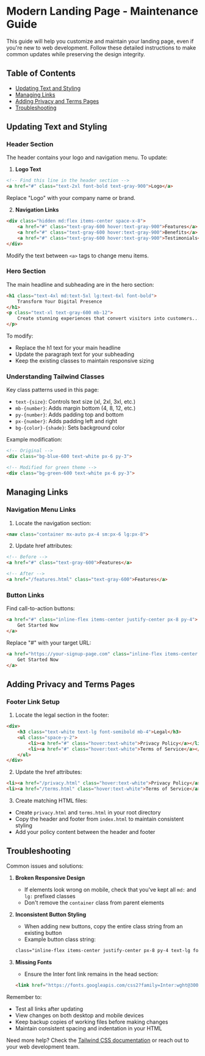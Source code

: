 # Modern Landing Page - Maintenance Guide

This guide will help you customize and maintain your landing page, even if you're new to web development. Follow these detailed instructions to make common updates while preserving the design integrity.

## Table of Contents
- [Updating Text and Styling](#updating-text-and-styling)
- [Managing Links](#managing-links)
- [Adding Privacy and Terms Pages](#adding-privacy-and-terms-pages)
- [Troubleshooting](#troubleshooting)

## Updating Text and Styling

### Header Section
The header contains your logo and navigation menu. To update:

1. **Logo Text**
```html
<!-- Find this line in the header section -->
<a href="#" class="text-2xl font-bold text-gray-900">Logo</a>
```
Replace "Logo" with your company name or brand.

2. **Navigation Links**
```html
<div class="hidden md:flex items-center space-x-8">
    <a href="#" class="text-gray-600 hover:text-gray-900">Features</a>
    <a href="#" class="text-gray-600 hover:text-gray-900">Benefits</a>
    <a href="#" class="text-gray-600 hover:text-gray-900">Testimonials</a>
</div>
```
Modify the text between `<a>` tags to change menu items.

### Hero Section
The main headline and subheading are in the hero section:

```html
<h1 class="text-4xl md:text-5xl lg:text-6xl font-bold">
    Transform Your Digital Presence
</h1>
<p class="text-xl text-gray-600 mb-12">
    Create stunning experiences that convert visitors into customers...
</p>
```

To modify:
- Replace the h1 text for your main headline
- Update the paragraph text for your subheading
- Keep the existing classes to maintain responsive sizing

### Understanding Tailwind Classes

Key class patterns used in this page:
- `text-{size}`: Controls text size (xl, 2xl, 3xl, etc.)
- `mb-{number}`: Adds margin bottom (4, 8, 12, etc.)
- `py-{number}`: Adds padding top and bottom
- `px-{number}`: Adds padding left and right
- `bg-{color}-{shade}`: Sets background color

Example modification:
```html
<!-- Original -->
<div class="bg-blue-600 text-white px-6 py-3">

<!-- Modified for green theme -->
<div class="bg-green-600 text-white px-6 py-3">
```

## Managing Links

### Navigation Menu Links

1. Locate the navigation section:
```html
<nav class="container mx-auto px-4 sm:px-6 lg:px-8">
```

2. Update href attributes:
```html
<!-- Before -->
<a href="#" class="text-gray-600">Features</a>

<!-- After -->
<a href="/features.html" class="text-gray-600">Features</a>
```

### Button Links

Find call-to-action buttons:
```html
<a href="#" class="inline-flex items-center justify-center px-8 py-4">
    Get Started Now
</a>
```

Replace "#" with your target URL:
```html
<a href="https://your-signup-page.com" class="inline-flex items-center justify-center px-8 py-4">
    Get Started Now
</a>
```

## Adding Privacy and Terms Pages

### Footer Link Setup

1. Locate the legal section in the footer:
```html
<div>
    <h3 class="text-white text-lg font-semibold mb-4">Legal</h3>
    <ul class="space-y-2">
        <li><a href="#" class="hover:text-white">Privacy Policy</a></li>
        <li><a href="#" class="hover:text-white">Terms of Service</a></li>
    </ul>
</div>
```

2. Update the href attributes:
```html
<li><a href="/privacy.html" class="hover:text-white">Privacy Policy</a></li>
<li><a href="/terms.html" class="hover:text-white">Terms of Service</a></li>
```

3. Create matching HTML files:
- Create `privacy.html` and `terms.html` in your root directory
- Copy the header and footer from `index.html` to maintain consistent styling
- Add your policy content between the header and footer

## Troubleshooting

Common issues and solutions:

1. **Broken Responsive Design**
   - If elements look wrong on mobile, check that you've kept all `md:` and `lg:` prefixed classes
   - Don't remove the `container` class from parent elements

2. **Inconsistent Button Styling**
   - When adding new buttons, copy the entire class string from an existing button
   - Example button class string:
   ```html
   class="inline-flex items-center justify-center px-8 py-4 text-lg font-semibold text-white bg-blue-600 rounded-full hover:bg-blue-700 transition-all duration-300 transform hover:scale-105"
   ```

3. **Missing Fonts**
   - Ensure the Inter font link remains in the head section:
   ```html
   <link href="https://fonts.googleapis.com/css2?family=Inter:wght@300;400;500;600;700&display=swap" rel="stylesheet">
   ```

Remember to:
- Test all links after updating
- View changes on both desktop and mobile devices
- Keep backup copies of working files before making changes
- Maintain consistent spacing and indentation in your HTML

Need more help? Check the [Tailwind CSS documentation](https://tailwindcss.com/docs) or reach out to your web development team.
